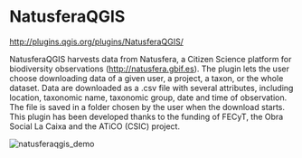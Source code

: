 # NatusferaQGIS

http://plugins.qgis.org/plugins/NatusferaQGIS/

NatusferaQGIS harvests data from Natusfera, a Citizen Science platform for biodiversity observations (http://natusfera.gbif.es). The plugin lets the user choose downloading data of a given user, a project, a taxon, or the whole dataset. Data are downloaded as a .csv file with several attributes, including location, taxonomic name, taxonomic group, date and time of observation. The file is saved in a folder chosen by the user when the download starts. This plugin has been developed thanks to the funding of FECyT, the Obra Social La Caixa and the ATiCO (CSIC) project.

![natusferaqgis_demo](https://cloud.githubusercontent.com/assets/22680968/22024254/9ce77cca-dcc9-11e6-8e53-7971c7523406.png)
